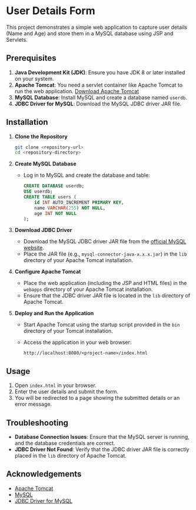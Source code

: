 # User Details Form

This project demonstrates a simple web application to capture user details (Name and Age) and store them in a MySQL database using JSP and Servlets.

## Prerequisites

1. **Java Development Kit (JDK)**: Ensure you have JDK 8 or later installed on your system.
2. **Apache Tomcat**: You need a servlet container like Apache Tomcat to run the web application. [Download Apache Tomcat](https://tomcat.apache.org/download-90.cgi)
3. **MySQL Database**: Install MySQL and create a database named `userdb`.
4. **JDBC Driver for MySQL**: Download the MySQL JDBC driver JAR file.

## Installation

1. **Clone the Repository**

    ```sh
    git clone <repository-url>
    cd <repository-directory>
    ```

2. **Create MySQL Database**

    - Log in to MySQL and create the database and table:

      ```sql
      CREATE DATABASE userdb;
      USE userdb;
      CREATE TABLE users (
          id INT AUTO_INCREMENT PRIMARY KEY,
          name VARCHAR(255) NOT NULL,
          age INT NOT NULL
      );
      ```

3. **Download JDBC Driver**

    - Download the MySQL JDBC driver JAR file from the [official MySQL website](https://dev.mysql.com/downloads/connector/j/).
    - Place the JAR file (e.g., `mysql-connector-java-x.x.x.jar`) in the `lib` directory of your Apache Tomcat installation.

4. **Configure Apache Tomcat**

    - Place the web application (including the JSP and HTML files) in the `webapps` directory of your Apache Tomcat installation.
    - Ensure that the JDBC driver JAR file is located in the `lib` directory of Apache Tomcat.

5. **Deploy and Run the Application**

    - Start Apache Tomcat using the startup script provided in the `bin` directory of your Tomcat installation.

    - Access the application in your web browser:

      ```
      http://localhost:8080/<project-name>/index.html
      ```

## Usage

1. Open `index.html` in your browser.
2. Enter the user details and submit the form.
3. You will be redirected to a page showing the submitted details or an error message.

## Troubleshooting

- **Database Connection Issues**: Ensure that the MySQL server is running, and the database credentials are correct.
- **JDBC Driver Not Found**: Verify that the JDBC driver JAR file is correctly placed in the `lib` directory of Apache Tomcat.

## Acknowledgements

- [Apache Tomcat](https://tomcat.apache.org/download-90.cgi)
- [MySQL](https://www.mysql.com/)
- [JDBC Driver for MySQL](https://dev.mysql.com/downloads/connector/j/)
